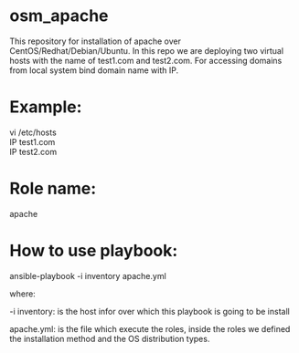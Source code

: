 # osm_apache
This repository for installation of apache over CentOS/Redhat/Debian/Ubuntu.
In this repo we are deploying two virtual hosts with the name of test1.com and test2.com.
For accessing domains from local system bind domain name with IP. 

# Example:
vi /etc/hosts  
IP test1.com  
IP test2.com  

# Role name: 
apache

# How to use playbook:
 ansible-playbook -i inventory apache.yml

where:

-i inventory: is the host infor over which this playbook is going to be install

apache.yml: is the file which execute the roles, inside the roles we defined the installation method and the OS distribution types. 
